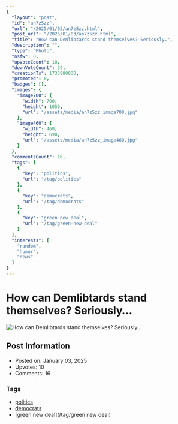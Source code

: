 ```yaml
---
{
  "layout": "post",
  "id": "an7z5zz",
  "url": "/2025/01/03/an7z5zz.html",
  "post_url": "/2025/01/03/an7z5zz.html",
  "title": "How can Demlibtards stand themselves? Seriously…",
  "description": "",
  "type": "Photo",
  "nsfw": 0,
  "upVoteCount": 10,
  "downVoteCount": 39,
  "creationTs": 1735880830,
  "promoted": 0,
  "badges": [],
  "images": {
    "image700": {
      "width": 700,
      "height": 1050,
      "url": "/assets/media/an7z5zz_image700.jpg"
    },
    "image460": {
      "width": 460,
      "height": 690,
      "url": "/assets/media/an7z5zz_image460.jpg"
    }
  },
  "commentsCount": 16,
  "tags": [
    {
      "key": "politics",
      "url": "/tag/politics"
    },
    {
      "key": "democrats",
      "url": "/tag/democrats"
    },
    {
      "key": "green new deal",
      "url": "/tag/green-new-deal"
    }
  ],
  "interests": [
    "random",
    "humor",
    "news"
  ]
}
---
```


# How can Demlibtards stand themselves? Seriously…

![How can Demlibtards stand themselves? Seriously…](/assets/media/an7z5zz_image700.jpg)

## Post Information

- Posted on: January 03, 2025
- Upvotes: 10
- Comments: 16

### Tags

- [politics](/tag/politics)
- [democrats](/tag/democrats)
- [green new deal](/tag/green new deal)
